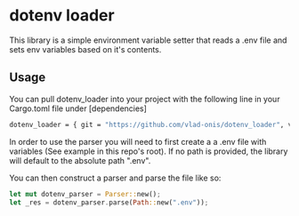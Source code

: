 # dotenv loader

This library is a simple environment variable setter that reads a .env file and sets env variables based on it's contents.

## Usage

You can pull dotenv_loader into your project with the following line in your Cargo.toml file under [dependencies]

```bash
dotenv_loader = { git = "https://github.com/vlad-onis/dotenv_loader", version = "0.1.0"}
```

In order to use the parser you will need to first create a a .env file with variables (See example in this repo's root).
If no path is provided, the library will default to the absolute path ".env".

You can then construct a parser and parse the file like so:

```rust
let mut dotenv_parser = Parser::new();
let _res = dotenv_parser.parse(Path::new(".env"));
```